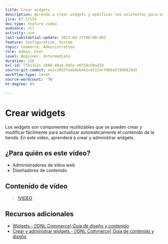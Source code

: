 ```yaml
---
title: Crear widgets
description: Aprenda a crear widgets y modificar los existentes para actualizar automáticamente el contenido en la tienda.
jira: KT-17155
doc-type: feature video
audience: all
activity: use
last-substantial-update: 2023-04-27T00:00:00Z
feature: Configuration, System
topic: Commerce, Administration
role: Admin, User
level: Beginner, Intermediate
duration: 216
exl-id: ffb1312c-2686-48a4-945e-e6f58cb0ad18
source-git-commit: ee2c20d3faab8eb441c8112dcf6bba51906820a5
workflow-type: tm+mt
source-wordcount: '76'
ht-degree: 0%

---
```


# Crear widgets

Los widgets son componentes reutilizables que se pueden crear y modificar fácilmente para actualizar automáticamente el contenido de la tienda. En este vídeo, aprenderá a crear y administrar widgets.

## ¿Para quién es este vídeo?

- Administradores de sitios web
- Diseñadores de contenido

## Contenido de vídeo

>[!VIDEO](https://video.tv.adobe.com/v/343786?quality=12&learn=on)

## Recursos adicionales

- [Widgets - [!DNL Commerce] Guía de diseño y contenido](https://experienceleague.adobe.com/docs/commerce-admin/content-design/elements/widgets/widgets.html?lang=es)
- [Crear y administrar widgets - [!DNL Commerce] Guía de contenido y diseño](https://experienceleague.adobe.com/docs/commerce-admin/content-design/elements/widgets/widget-create.html?lang=es)
